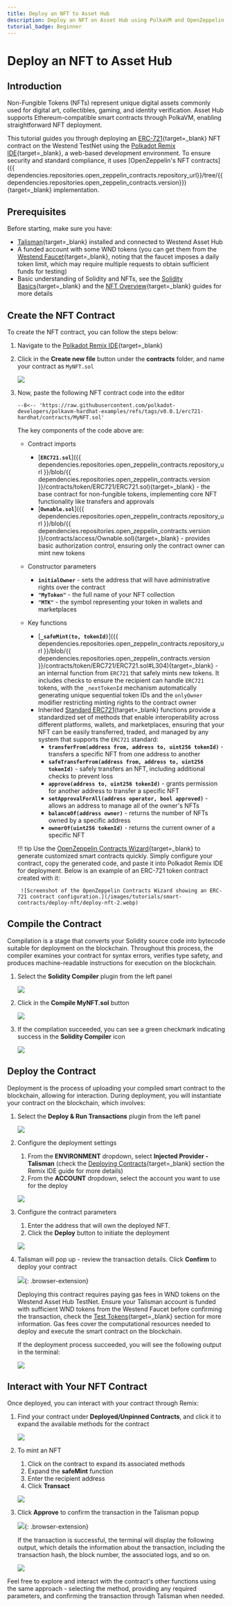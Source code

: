 ```yaml
---
title: Deploy an NFT to Asset Hub
description: Deploy an NFT on Asset Hub using PolkaVM and OpenZeppelin. Learn how to compile, deploy, and interact with your contract using Polkadot Remix IDE.
tutorial_badge: Beginner
---
```


# Deploy an NFT to Asset Hub

## Introduction

Non-Fungible Tokens (NFTs) represent unique digital assets commonly used for digital art, collectibles, gaming, and identity verification. Asset Hub supports Ethereum-compatible smart contracts through PolkaVM, enabling straightforward NFT deployment.

This tutorial guides you through deploying an [ERC-721](https://eips.ethereum.org/EIPS/eip-721){target=\_blank} NFT contract on the Westend TestNet using the [Polkadot Remix IDE](https://remix.polkadot.io){target=\_blank}, a web-based development environment. To ensure security and standard compliance, it uses [OpenZeppelin's NFT contracts]({{ dependencies.repositories.open_zeppelin_contracts.repository_url}}/tree/{{ dependencies.repositories.open_zeppelin_contracts.version}}){target=\_blank} implementation.

## Prerequisites

Before starting, make sure you have:

- [Talisman](https://talisman.xyz/){target=\_blank} installed and connected to Westend Asset Hub
- A funded account with some WND tokens (you can get them from the [Westend Faucet](https://faucet.polkadot.io/westend?parachain=1000){target=\_blank}, noting that the faucet imposes a daily token limit, which may require multiple requests to obtain sufficient funds for testing)
- Basic understanding of Solidity and NFTs, see the [Solidity Basics](https://soliditylang.org/){target=\_blank} and the [NFT Overview](https://ethereum.org/en/nft/){target=\_blank} guides for more details

## Create the NFT Contract

To create the NFT contract, you can follow the steps below:

1. Navigate to the [Polkadot Remix IDE](https://remix.polkadot.io/){target=\_blank}
2. Click in the **Create new file** button under the **contracts** folder, and name your contract as `MyNFT.sol`

    ![](/images/tutorials/smart-contracts/deploy-nft/deploy-nft-1.webp)

3. Now, paste the following NFT contract code into the editor

    ```solidity title="MyNFT.sol"
    --8<-- 'https://raw.githubusercontent.com/polkadot-developers/polkavm-hardhat-examples/refs/tags/v0.0.1/erc721-hardhat/contracts/MyNFT.sol'
    ```

    The key components of the code above are:

    - Contract imports

        - [**`ERC721.sol`**]({{ dependencies.repositories.open_zeppelin_contracts.repository_url }}/blob/{{ dependencies.repositories.open_zeppelin_contracts.version }}/contracts/token/ERC721/ERC721.sol){target=\_blank} - the base contract for non-fungible tokens, implementing core NFT functionality like transfers and approvals
        - [**`Ownable.sol`**]({{ dependencies.repositories.open_zeppelin_contracts.repository_url }}/blob/{{ dependencies.repositories.open_zeppelin_contracts.version }}/contracts/access/Ownable.sol){target=\_blank} - provides basic authorization control, ensuring only the contract owner can mint new tokens
    
    - Constructor parameters

        - **`initialOwner`** - sets the address that will have administrative rights over the contract
        - **`"MyToken"`** - the full name of your NFT collection
        - **`"MTK"`** - the symbol representing your token in wallets and marketplaces

    - Key functions

        - [**`_safeMint(to, tokenId)`**]({{ dependencies.repositories.open_zeppelin_contracts.repository_url }}/blob/{{ dependencies.repositories.open_zeppelin_contracts.version }}/contracts/token/ERC721/ERC721.sol#L304){target=\_blank} - an internal function from `ERC721` that safely mints new tokens. It includes checks to ensure the recipient can handle `ERC721` tokens, with the `_nextTokenId` mechanism automatically generating unique sequential token IDs and the `onlyOwner` modifier restricting minting rights to the contract owner
        - Inherited [Standard ERC721](https://ethereum.org/en/developers/docs/standards/tokens/erc-721/){target=\_blank} functions provide a standardized set of methods that enable interoperability across different platforms, wallets, and marketplaces, ensuring that your NFT can be easily transferred, traded, and managed by any system that supports the `ERC721` standard:
            - **`transferFrom(address from, address to, uint256 tokenId)`** - transfers a specific NFT from one address to another
            - **`safeTransferFrom(address from, address to, uint256 tokenId)`** - safely transfers an NFT, including additional checks to prevent loss
            - **`approve(address to, uint256 tokenId)`** - grants permission for another address to transfer a specific NFT
            - **`setApprovalForAll(address operator, bool approved)`** - allows an address to manage all of the owner's NFTs
            - **`balanceOf(address owner)`** - returns the number of NFTs owned by a specific address
            - **`ownerOf(uint256 tokenId)`** - returns the current owner of a specific NFT

    !!! tip
        Use the [OpenZeppelin Contracts Wizard](https://wizard.openzeppelin.com/){target=\_blank} to generate customized smart contracts quickly. Simply configure your contract, copy the generated code, and paste it into Polkadot Remix IDE for deployment. Below is an example of an ERC-721 token contract created with it:

        ![Screenshot of the OpenZeppelin Contracts Wizard showing an ERC-721 contract configuration.](/images/tutorials/smart-contracts/deploy-nft/deploy-nft-2.webp)


## Compile the Contract

Compilation is a stage that converts your Solidity source code into bytecode suitable for deployment on the blockchain. Throughout this process, the compiler examines your contract for syntax errors, verifies type safety, and produces machine-readable instructions for execution on the blockchain.

1. Select the **Solidity Compiler** plugin from the left panel

    ![](/images/tutorials/smart-contracts/deploy-nft/deploy-nft-3.webp)

2. Click in the **Compile MyNFT.sol** button

    ![](/images/tutorials/smart-contracts/deploy-nft/deploy-nft-4.webp)

3. If the compilation succeeded, you can see a green checkmark indicating success in the **Solidity Compiler** icon

    ![](/images/tutorials/smart-contracts/deploy-nft/deploy-nft-5.webp)

## Deploy the Contract

Deployment is the process of uploading your compiled smart contract to the blockchain, allowing for interaction. During deployment, you will instantiate your contract on the blockchain, which involves:

1. Select the **Deploy & Run Transactions** plugin from the left panel

    ![](/images/tutorials/smart-contracts/deploy-nft/deploy-nft-6.webp)

2. Configure the deployment settings
    1. From the **ENVIRONMENT** dropdown, select **Injected Provider - Talisman** (check the [Deploying Contracts](/develop/smart-contracts/dev-environments/remix/#deploying-contracts){target=\_blank} section the Remix IDE guide for more details)
    2. From the **ACCOUNT** dropdown, select the account you want to use for the deploy

    ![](/images/tutorials/smart-contracts/deploy-nft/deploy-nft-7.webp)

3. Configure the contract parameters
    1. Enter the address that will own the deployed NFT.
    2. Click the **Deploy** button to initiate the deployment

    ![](/images/tutorials/smart-contracts/deploy-nft/deploy-nft-8.webp)

4. Talisman will pop up - review the transaction details. Click **Confirm** to deploy your contract

    ![](/images/tutorials/smart-contracts/deploy-nft/deploy-nft-9.webp){: .browser-extension}

    Deploying this contract requires paying gas fees in WND tokens on the Westend Asset Hub TestNet. Ensure your Talisman account is funded with sufficient WND tokens from the Westend Faucet before confirming the transaction, check the [Test Tokens](/develop/smart-contracts/connect-to-asset-hub/#test-tokens){target=\_blank} section for more information. Gas fees cover the computational resources needed to deploy and execute the smart contract on the blockchain.

    If the deployment process succeeded, you will see the following output in the terminal:

    ![](/images/tutorials/smart-contracts/deploy-nft/deploy-nft-10.webp)

## Interact with Your NFT Contract

Once deployed, you can interact with your contract through Remix:

1. Find your contract under **Deployed/Unpinned Contracts**, and click it to expand the available methods for the contract

    ![](/images/tutorials/smart-contracts/deploy-nft/deploy-nft-11.webp)

2. To mint an NFT

    1. Click on the contract to expand its associated methods
    2. Expand the **safeMint** function
    3. Enter the recipient address
    4. Click **Transact**

    ![](/images/tutorials/smart-contracts/deploy-nft/deploy-nft-12.webp)

3. Click **Approve** to confirm the transaction in the Talisman popup

    ![](/images/tutorials/smart-contracts/deploy-nft/deploy-nft-13.webp){: .browser-extension}

    If the transaction is successful, the terminal will display the following output, which details the information about the transaction, including the transaction hash, the block number, the associated logs, and so on.

    ![](/images/tutorials/smart-contracts/deploy-nft/deploy-nft-14.webp)

Feel free to explore and interact with the contract's other functions using the same approach - selecting the method, providing any required parameters, and confirming the transaction through Talisman when needed.